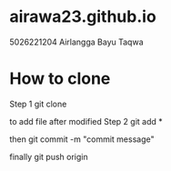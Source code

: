 # airawa23.github.io
5026221204 Airlangga Bayu Taqwa

# How to clone

Step 1
git clone <repository-url>

to add file after modified
Step 2 
git add *

then 
git commit -m "commit message"

finally
git push origin
